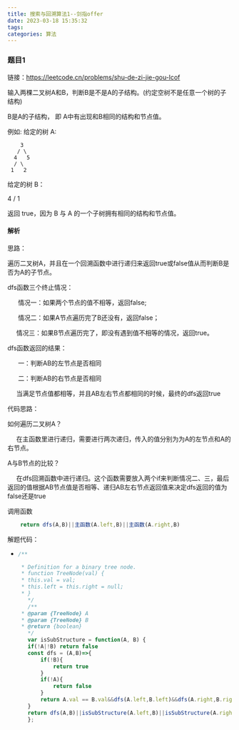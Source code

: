 ```yaml
---
title: 搜索与回溯算法1--剑指offer
date: 2023-03-18 15:35:32
tags:
categories: 算法
---
```

### 题目1

链接：https://leetcode.cn/problems/shu-de-zi-jie-gou-lcof

输入两棵二叉树A和B，判断B是不是A的子结构。(约定空树不是任意一个树的子结构)

B是A的子结构， 即 A中有出现和B相同的结构和节点值。

例如:
给定的树 A:

        3
       / \
      4   5
      / \
     1   2

给定的树 B：

   4 
  /
 1

返回 true，因为 B 与 A 的一个子树拥有相同的结构和节点值。

#### 解析

 思路：

​		        遍历二叉树A，并且在一个回溯函数中进行递归来返回true或false值从而判断B是否为A的子节点。

dfs函数三个终止情况：

​	​	​	​	​	​	情况一：如果两个节点的值不相等，返回false;

​	​	​	​	​	​	情况二：如果A节点遍历完了B还没有，返回false；

​	​	​	​	​	​	情况三：如果B节点遍历完了，即没有遇到值不相等的情况，返回true。

dfs函数返回的结果：

​	​	​	​	​	​	一：判断AB的左节点是否相同

​	​	​	​	​	​	二：判断AB的右节点是否相同

​	​	​	​	​	​	当满足节点值都相等，并且AB左右节点都相同的时候，最终的dfs返回true

代码思路：

如何遍历二叉树A？

​	​	​	​	​	​	在主函数里进行递归，需要进行两次递归，传入的值分别为为A的左节点和A的右节点。

A与B节点的比较？

​	​	​	​	​	​	在dfs回溯函数中进行递归。这个函数需要放入两个if来判断情况二、三，最后返回的值根据AB节点值是否相等、递归AB左右节点返回值来决定dfs返回的值为false还是true

调用函数

```js
	return dfs(A,B)||主函数(A.left,B)||主函数(A.right,B)
```

解题代码：

 * ```js
   /**
   
    * Definition for a binary tree node.
    * function TreeNode(val) {
    * this.val = val;
    * this.left = this.right = null;
    * }
      */
      /**
    * @param {TreeNode} A
    * @param {TreeNode} B
    * @return {boolean}
      */
      var isSubStructure = function(A, B) {
      if(!A|!B) return false
      const dfs = (A,B)=>{
          if(!B){
              return true
          }
          if(!A){
              return false
          }
          return A.val == B.val&&dfs(A.left,B.left)&&dfs(A.right,B.right)
      }
      return dfs(A,B)||isSubStructure(A.left,B)||isSubStructure(A.right,B)
      };

      
   ```

   





